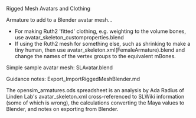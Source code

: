 Rigged Mesh Avatars and Clothing

Armature to add to a Blender avatar mesh... 

 * For making Ruth2 'fitted' clothing, e.g. weighting to the volume bones, use avatar_skeleton_customproperties.blend
 * If using the Ruth2 mesh for something else, such as shrinking to make a tiny human, then use avatar_skeleton.xml(FemaleArmature).blend and change the names of the vertex groups to the equivalent mBones.

Simple sample avatar mesh: SLAvatar.blend

Guidance notes: Export_ImportRiggedMeshBlender.md

The opensim_armatures.ods spreadsheet is an analysis by Ada Radius of Linden Lab's avatar_skeleton.xml cross-referenced to SLWiki information (some of which is wrong), the calculations converting the Maya values to Blender, and notes on exporting from Blender.
